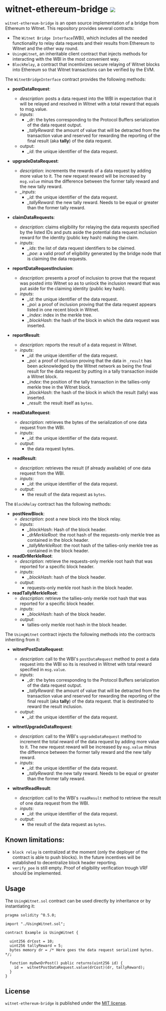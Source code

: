 # witnet-ethereum-bridge [![](https://travis-ci.com/witnet/witnet-ethereum-bridge.svg?branch=master)](https://travis-ci.com/witnet/witnet-ethereum-brdige)

`witnet-ethereum-bridge` is an open source implementation of a bridge 
from Ethereum to Witnet. This repository provides several contracts:

- The `Witnet Bridge Interface`(WBI), which includes all the needed 
functionality to relay data requests and their results from Ethereum to Witnet and the other way round.
- `UsingWitnet`, an inheritable client contract that injects methods for interacting with the WBI in the most convenient way.
- `BlockRelay`, a contract that incentivizes secure relaying of Witnet blocks into Ethereum so that Witnet transactions can be verified by the EVM.

The `WitnetBridgeInterface` contract provides the following methods:

- **postDataRequest**:
  - _description_: posts a data request into the WBI in expectation that it will be relayed and resolved 
  in Witnet with a total reward that equals to msg.value.
  - _inputs_:
    - *_dr*: the bytes corresponding to the Protocol Buffers serialization of the data request output.
    - *_tallyReward*: the amount of value that will be detracted from the transaction value and reserved for rewarding the reporting of the final result (aka __tally__) of the data request.
  - output:
    - *_id*: the unique identifier of the data request.

- **upgradeDataRequest**:
  - *description*: increments the rewards of a data request by 
  adding more value to it. The new request reward will be increased by `msg.value` minus the difference between the former tally reward and the new tally reward.
  - *_inputs*:
    - *_id*: the unique identifier of the data request.
    - *_tallyReward*: the new tally reward. Needs to be equal or greater than the former tally reward.

- **claimDataRequests**:
  - _description_: claims eligibility for relaying the data requests specified by the listed IDs
   and puts aside the potential data request inclusion reward for the 
   identity (public key hash) making the claim.
  - _inputs_:
    - *_ids*: the list of data request identifiers to be claimed.
    - *_poe*: a valid proof of eligibility generated by the bridge node that is claiming the
    data requests.

- **reportDataRequestInclusion**:
  - _description_: presents a proof of inclusion to prove that the request was posted into Witnet so as to unlock the 
  inclusion reward that was put aside for the claiming identity (public key hash).
  - _inputs_:
    - *_id*: the unique identifier of the data request.
    - *_poi*: a proof of inclusion proving that the data request appears listed in one recent block 
    in Witnet.
    - *_index*: index in the merkle tree.
    - *_blockHash*: the hash of the block in which the data request 
    was inserted.
- **reportResult**:
  - _description_: reports the result of a data request in Witnet.
  - _inputs_:
    - *_id*: the unique identifier of the data request.
    - *_poi*: a proof of inclusion proving that the data in `_result` has been acknowledged by the Witnet network as being the final result for the data request by putting in a tally transaction inside a Witnet block.
    - *_index*: the position of the tally transaction in the tallies-only merkle tree in the Witnet block.
    - *_blockHash*: the hash of the block in which the result (tally) 
    was inserted.
    - *_result*: the result itself as `bytes`.
- **readDataRequest**:
  - _description_: retrieves the bytes of the serialization of one data request from the WBI.
  - _inputs_:
    - *_id*: the unique identifier of the data request.
  - _output_:
    - the data request bytes.
- **readResult**:
  - _description_: retrieves the result (if already available) of one data request from the WBI.
  - _inputs_:
    - *_id*: the unique identifier of the data request.
  - _output_:
    - the result of the data request as `bytes`.

The `BlockRelay` contract has the following methods:

- **postNewBlock**:
  - _description_: post a new block into the block relay.
  - _inputs_:
    - *_blockHash*: Hash of the block header.
    - *_drMerkleRoot*: the root hash of the requests-only merkle tree as contained in the block header.
    - *_tallyMerkleRoot*: the root hash of the tallies-only merkle tree as contained in the block header.
- **readDrMerkleRoot**:
  - _description_: retrieve the requests-only merkle root hash that was reported for a specific block header.
  - _inputs_:
    - *_blockHash*: hash of the block header.
  - _output_:
    - requests-only merkle root hash in the block header.
- **readTallyMerkleRoot**:
  - _description_: retrieve the tallies-only merkle root hash that was reported for a specific block header.
  - _inputs_:
    - *_blockHash*: hash of the block header.
  - _output_:
    - tallies-only merkle root hash in the block header.
  
The `UsingWitnet` contract injects the following methods into the contracts inheriting from it:

- **witnetPostDataRequest**:
  - _description_: call to the WBI's `postDataRequest` method to post a 
  data request into the WBI so its is resolved in Witnet with total reward 
  specified in `msg.value`.
  - _inputs_:
    - *_dr*: the bytes corresponding to the Protocol Buffers serialization of the data request output.
    - *_tallyReward*: the amount of value that will be detracted from the transaction value and reserved for rewarding the reporting of the final result (aka __tally__) of the data request.
     that is destinated to reward the result inclusion.
  - _output_:
    - *_id*: the unique identifier of the data request.

- **witnetUpgradeDataRequest**:
  - _description_: call to the WBI's `upgradeDataRequest` method to increment 
  the total reward of the data request by adding more value to it. The new request reward will be increased by `msg.value` minus the difference between the former tally reward and the new tally reward.
  - _inputs_:
    - *_id*: the unique identifier of the data request.
    - *_tallyReward*: the new tally reward. Needs to be equal or greater than the former tally reward.

- **witnetReadResult**:
  - _description_: call to the WBI's `readResult` method to retrieve
   the result of one data request from the WBI.
  - _inputs_:
    - *_id*: the unique identifier of the data request.
  - _output_:
    - the result of the data request as `bytes`.

## Known limitations:

- `block relay` is centralized at the moment (only the deployer of the contract is able to push blocks). In the future incentives will be established to decentralize block header reporting.
- `verify_poe` is still empty. Proof of eligibility verification trough VRF should be implemented.

## Usage

The `UsingWitnet.sol` contract can be used directly by inheritance or by instantiating it:

```solidity
pragma solidity ^0.5.0;

import "./UsingWitnet.sol";

contract Example is UsingWitnet {

  uint256 drCost = 10;
  uint256 tallyReward = 5;
  bytes memory dr = /* Here goes the data request serialized bytes. */;

  function myOwnDrPost() public returns(uint256 id) {
    id =  witnetPostDataRequest.value(drCost)(dr, tallyReward);
  }
}
```

## License

`witnet-ethereum-bridge` is published under the [MIT license][license].

[license]: https://github.com/witnet/witnet-ethereum-bridge/blob/master/LICENSE
